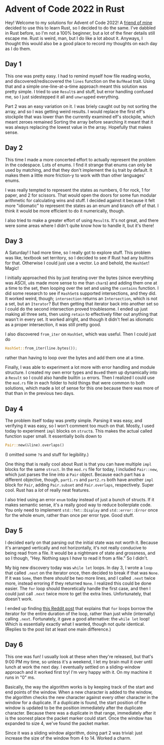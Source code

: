 # Advent of Code 2022 in Rust

Hey! Welcome to my solutions for Advent of Code 2022! A
[friend of mine](https://github.com/Ammonsh/AdventOfCode2022) decided to use this to learn Rust, so
I decided to do the same. I've dabbled in Rust before, so I'm not a 100% beginner, but a lot of the
finer details still escape me. Rust is weird, man, but I do like a lot about it. Anyways, I thought
this would also be a good place to record my thoughts on each day as I do them.

## Day 1

This one was pretty easy. I had to remind myself how file reading works, and
discovered/rediscovered the `lines` function on the `BufRead` trait. Using that and a simple
one-line-at-a-time approach meant this solution was pretty simple. I tried to use `Result`s and
stuff, but error handling confused me, so I just sidestepped it all and `unwrap`ped everything.

Part 2 was an easy variation on it. I was briely caught out by not sorting the array, and so I was
getting weird results. I would replace the first elf's stockpile that was lower than the currently
examined elf's stockpile, which meant zeroes remained Sorting the array before searching it meant
that it was always replacing the lowest value in the array. Hopefully that makes sense.

## Day 2

This time I made a more concerted effort to actually represent the problem in the codespace. Lots
of enums. I find it strange that enums can only be used by matching, and that they don't implement
the `Eq` trait by default. It makes them a little more friction-y to work with than other
languages' enums.

I was really tempted to represent the states as numbers, 0 for rock, 1 for paper, and 2 for
scissors. That would open the doors for some fun modular arithmetic for calculating wins and stuff.
I decided against it because it felt more "idiomatic" to represent the states as an enum and branch
off of that. I think it would be more efficient to do it numerically, though.

I also tried to make a greater effort of using `Result`s. It's not great, and there were some areas
where I didn't quite know how to handle it, but it's there!

## Day 3

A Saturday! I had more time, so I really got to explore stuff. This problem was like, textbook set
territory, so I decided to see if Rust had any builtins for that. Otherwise I could just use a
vector. Lo and behold, the `HashSet`! Magic!

I initially approached this by just iterating over the bytes (since everything was ASCII, `u8`s
made more sense to me than `char`s) and adding them one at a time to the set, then looping over the
set and using the `contains` function. I did some research to see if `HashSet`s supported
intersections, and they did. It worked weird, though; `intersection` returns an `Intersection`,
which is not a set, but an `Iterator`? But then getting that iterator back into another set so I
could do the second intersection proved troublesome. I ended up just making all three sets, then
using `retain` to effectively filter out anything that wasn't in every set. It worked alright, and
though it didn't feel as idiomatic as a proper intersection, it was still pretty good.

I also discovered `from_iter` on `HashSet`, which was useful. Then I could just do

```rust
HashSet::from_iter(line.bytes());
```

rather than having to loop over the bytes and add them one at a time.

Finally, I was able to experiment a lot more with error handling and module structure. I created my
own error types and `Box`ed them up dynamically into a `Result` so I could also handle builtin `io`
errors. Then I realized I could use the `mod.rs` file in each folder to hold things that were
common to both solutions, which made a lot of sense for this one because there was more of that
than in the previous two days.

## Day 4

The problem itself today was pretty simple. Parsing it was easy, and verifying it was easy, so I
won't comment too much on that. Mostly, I used today to experiment `impl` blocks on `struct`s. This
makes the actual called function super small. It essentially boils down to

```rust
Pair::new(&line).overlaps()
```

(I omitted some `?`s and stuff for legibility.)

One thing that is really cool about Rust is that you can have multiple `impl` blocks for the same
`struct`. In the `mod.rs` file for today, I included `Pair::new`, which just parses the line into a
`Pair` object. Because each part has a different objective, though, `part1.rs` and `part2.rs` both
have another `impl` block for `Pair`, adding `Pair.subset` and `Pair.overlaps`, respectively. Super
cool. Rust has a _lot_ of really neat features.

I also tried using an error `enum` today instead of just a bunch of structs. If it makes semantic
sense, it's a really good way to reduce boilerplate code. You only need to implement
`std::fmt::Display` and `std::error::Error` once for the whole enum, rather than once per error
type. Good stuff.

## Day 5

I decided early on that parsing out the initial state was not worth it. Because it's arranged
vertically and not horizontally, it's not really conducive to being read from a file. It would be a
nightmare of state and grossness, and so I though, "Hey. Nothing says I _have_ to read it from a
file." So I didn't.

My big new discovery today was `while let` loops. In day 3, I wrote a `loop` that called `.next` on
the iterator once, then decided to break if that was `None`. If it was `Some`, then there _should_
be two more lines, and I called `.next` twice more, instead erroring if they returned `None`. I
realized this could be done easier. The `for` loop should theoretically handle the first case, and
then I could just call `.next` twice more to get the extra lines. Unfortunately, that doesn't work.

I ended up finding
[this Reddit post](https://www.reddit.com/r/rust/comments/2pqcgt/while_let_someitem_iteratornext/)
that explains that `for` loops borrow the iterator for the entire duration of the loop, rather than
just while (internally) calling `.next`. Fortunately, it gave a good alternative: the `while let`
loop! Which is essentially exactly what I wanted, though not _quite_ identical. (Replies to the
post list at least one main difference.)

## Day 6

This one was fun! I usually look at these when they're released, but that's 9:00 PM my time, so
unless it's a weekend, I let my brain mull it over until lunch at work the next day. I eventually
settled on a sliding-window approach and it worked first try! I'm very happy with it. On my machine
it runs in "0" ms.

Basically, the way the algorithm works is by keeping track of the start and end points of the
window. When a new character is added to the window, the algorithm checks the new character against
every other character in the window for a duplicate. If a duplicate is found, the start position of
the window is updated to be the position immediately after the duplicate character. Because there
was a duplicate in that range, immediately after it is the soonest place the packet marker could
start. Once the window has expanded to size 4, we've found the packet marker.

Since it was a sliding window algorithm, doing part 2 was trivial: just increase the size of the
window from 4 to 14. Worked a charm.

